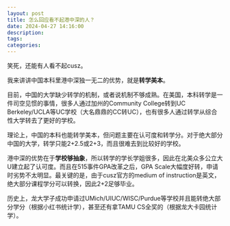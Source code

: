 ```yaml
---
layout: post
title: 怎么回应看不起港中深的人？
date: 2024-04-27 14:16:00
description:
tags: 
categories:
---
```


笑死，还能有人看不起cusz。

我来讲讲中国本科里港中深独一无二的优势，就是**转学美本**。

目前，中国的大学缺少转学的机制，或者说机制不够成熟。在美国，本科转学是一件司空见惯的事情，很多人通过加州的Community College转到UC Berkeley/UCLA等UC学校（大名鼎鼎的CC转UC），也有很多人通过转学从综合性大学转去了更好的学校。

理论上，中国的本科也能转学美本，但问题主要在认可度和转学分。对于绝大部分中国的大学，转学只能2+2.5或2+3，而且很难去到比较好的学校。

港中深的优势在于**学校够抽象**，所以转学的学长学姐很多，因此在北美众多公立大U建立起了认可度。而且在515事件GPA改革之后，GPA Scale大幅度好转，申请时劣势不太明显。最关键的是，由于cusz官方的medium of instruction是英文，绝大部分课程学分可以转换，因此2+2足够毕业。

历史上，龙大学子成功申请过UMich/UIUC/WISC/Purdue等学校并且能转绝大部分学分（根据小红书统计学），甚至还有拿TAMU CS全奖的（根据龙大卡园统计学）。